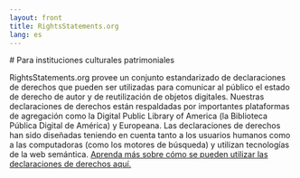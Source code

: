 ```yaml
---
layout: front
title: RightsStatements.org
lang: es
---
```


<div class="box">
# Para instituciones culturales patrimoniales

RightsStatements.org provee un conjunto estandarizado de declaraciones de derechos que pueden ser utilizadas para comunicar al público el estado de derecho de autor y de reutilización de objetos digitales. Nuestras declaraciones de derechos están respaldadas por importantes plataformas de agregación como la Digital Public Library of America (la Biblioteca Pública Digital de América) y Europeana. Las declaraciones de derechos han sido diseñadas teniendo en cuenta tanto a los usuarios humanos como a las computadoras (como los motores de búsqueda) y utilizan tecnologías de la web semántica. [Aprenda más sobre cómo se pueden utilizar las declaraciones de derechos aquí.]({{site.url}}/en/documentation/)
</div>
